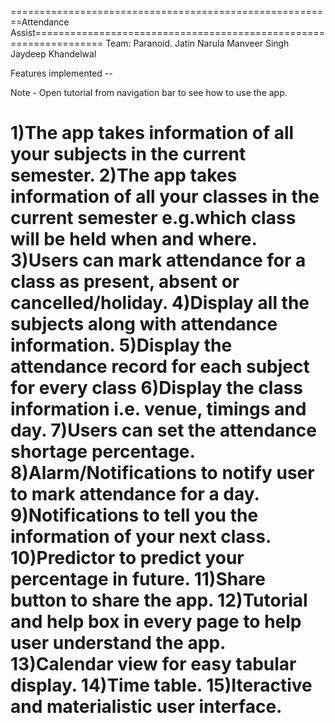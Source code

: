 ========================================================Attendance Assist==================================================================
Team: Paranoid.
Jatin Narula
Manveer Singh
Jaydeep Khandelwal

Features implemented --

Note - Open tutorial from navigation bar to see how to use the app. 

1)The app takes information of all your subjects in the current semester.
2)The app takes information of all your classes in the current semester e.g.which class will 
  be held when and where.
3)Users can mark attendance for a class as present, absent or cancelled/holiday.
4)Display all the subjects along with attendance information.
5)Display the attendance record for each subject for every class
6)Display the class information i.e. venue, timings and day.
7)Users can set the attendance shortage percentage.
8)Alarm/Notifications to notify user to mark attendance for a day.
9)Notifications to tell you the information of your next class.
10)Predictor to predict your percentage in future.
11)Share button to share the app.
12)Tutorial and help box in every page to help user understand the app.
13)Calendar view for easy tabular display.
14)Time table.
15)Iteractive and materialistic user interface.
=============================================================================================================================================

 


